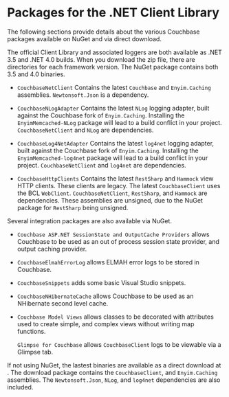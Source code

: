 # Packages for the .NET Client Library

The following sections provide details about the various Couchbase packages
available on NuGet and via direct download.

The official Client Library and associated loggers are both available as .NET 3.5
and .NET 4.0 builds. When you download the zip file, there are directories for
each framework version. The NuGet package contains both 3.5 and 4.0 binaries.

 * `CouchbaseNetClient` Contains the latest `Couchbase` and `Enyim.Caching`
   assemblies. `Newtonsoft.Json` is a dependency.

 * `CouchbaseNLogAdapter` Contains the latest `NLog` logging adapter, built against
   the Couchbase fork of `Enyim.Caching`. Installing the `EnyimMemcached-NLog`
   package will lead to a build conflict in your project. `CouchbaseNetClient` and
   `NLog` are dependencies.

 * `CouchbaseLog4NetAdapter` Contains the latest `log4net` logging adapter, built
   against the Couchbase fork of `Enyim.Caching`. Installing the
   `EnyimMemcached-log4net` package will lead to a build conflict in your project.
   `CouchbaseNetClient` and `log4net` are dependencies.

 * `CouchbaseHttpClients` Contains the latest `RestSharp` and `Hammock` view HTTP
   clients. These clients are legacy. The latest `CouchbaseClient` uses the BCL
   `WebClient`. `CouchbaseNetClient`, `RestSharp`, and `Hammock` are dependencies.
   These assemblies are unsigned, due to the NuGet package for `RestSharp` being
   unsigned.

Several integration packages are also available via NuGet.

 * `Couchbase ASP.NET SessionState and OutputCache Providers` allows Couchbase to
   be used as an out of process session state provider, and output caching
   provider.

 * `CouchbaseElmahErrorLog` allows ELMAH error logs to be stored in Couchbase.

 * `CouchbaseSnippets` adds some basic Visual Studio snippets.

 * `CouchbaseNHibernateCache` allows Couchbase to be used as an NHibernate second
   level cache.

 * `Couchbase Model Views` allows classes to be decorated with attributes used to
   create simple, and complex views without writing map functions.

   `Glimpse for Couchbase` allows `CouchbaseClient` logs to be viewable via a
   Glimpse tab.

If not using NuGet, the lastest binaries are available as a direct download at
[](https://www.couchbase.com/develop/net/current/). The download package
contains the `CouchbaseClient`, and `Enyim.Caching` assemblies. The
`Newtonsoft.Json`, `NLog`, and `log4net` dependencies are also included.

<a id="couchbase-sdk-net-rn"></a>
